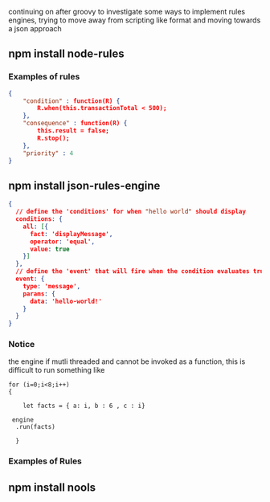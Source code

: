 continuing on after groovy to investigate some ways to implement rules engines, trying to move away from scripting like format and moving towards a json approach

## npm install node-rules

### Examples of rules

```json
{
	"condition" : function(R) {
		R.when(this.transactionTotal < 500);
	},
	"consequence" : function(R) {
		this.result = false;
		R.stop();
	},
	"priority" : 4
}  
```


## npm install json-rules-engine
```json
{
  // define the 'conditions' for when "hello world" should display
  conditions: {
    all: [{
      fact: 'displayMessage',
      operator: 'equal',
      value: true
    }]
  },
  // define the 'event' that will fire when the condition evaluates truthy
  event: {
    type: 'message',
    params: {
      data: 'hello-world!'
    }
  }
}
```

### Notice
the engine if mutli threaded and cannot be invoked as a function, this is difficult to run something like 

```
for (i=0;i<8;i++)
{
	
	let facts = { a: i, b : 6 , c : i}

 engine
  .run(facts)
  
  }

```

### Examples of Rules



## npm install nools


